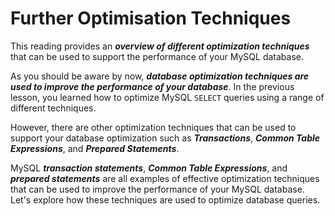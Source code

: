 # Further Optimisation Techniques

This reading provides an ***overview of different optimization techniques*** that can be used to support the performance of your MySQL database.

As you should be aware by now, ***database optimization techniques are used to improve the performance of your database***. In the previous lesson, you learned how to optimize MySQL `SELECT` queries using a range of different techniques.

However, there are other optimization techniques that can be used to support your database optimization such as ***Transactions***, ***Common Table Expressions***, and ***Prepared Statements***.

MySQL ***transaction statements***, ***Common Table Expressions***, and ***prepared statements*** are all examples of effective optimization techniques that can be used to improve the performance of your MySQL database. Let's explore how these techniques are used to optimize database queries.
